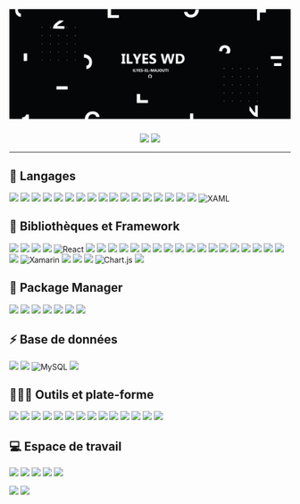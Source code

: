 <img src="./index.png" />
<h3 align="center"></h3>

<div align="center">

[<img src="https://img.shields.io/badge/Ilyes.elmajouti-010101?&style=for-the-badge&logo=Npm&logoColor=white"/>](https://www.npmjs.com/~ilyes.elmajouti)
[<img src="https://img.shields.io/badge/Ilyes--El--Majouti-010101?&style=for-the-badge&logo=Github&logoColor=white"/>](https://www.npmjs.com/~ilyes.elmajouti)
</div>

---

## 🚀 **Langages**
[<img src="https://img.shields.io/badge/HTML5-E34F26?style=for-the-badge&logo=html5&logoColor=white"/>]()
[<img src="https://img.shields.io/badge/CSS3-1572B6?style=for-the-badge&logo=css3&logoColor=white"/>]()
[<img src="https://img.shields.io/badge/JavaScript-323330?style=for-the-badge&logo=javascript&logoColor=F7DF1E"/>]()
[<img src="https://img.shields.io/badge/json-5E5C5C?style=for-the-badge&logo=json&logoColor=white"/>]()
[<img src="https://img.shields.io/badge/C-00599C?style=for-the-badge&logo=c&logoColor=white"/>]()
[<img src="https://img.shields.io/badge/C%23-239120?style=for-the-badge&logo=c-sharp&logoColor=white"/>]()
[<img src="https://img.shields.io/badge/C%2B%2B-00599C?style=for-the-badge&logo=c%2B%2B&logoColor=white"/>]()
[<img src="https://img.shields.io/badge/Java-ED8B00?style=for-the-badge&logo=java&logoColor=white"/>]()
[<img src="https://img.shields.io/badge/Kotlin-0095D5?&style=for-the-badge&logo=kotlin&logoColor=white"/>]()
[<img src="https://img.shields.io/badge/Swift-FA7343?style=for-the-badge&logo=swift&logoColor=white"/>]()
[<img src="https://img.shields.io/badge/Lua-2C2D72?style=for-the-badge&logo=lua&logoColor=white"/>]()
[<img src="https://img.shields.io/badge/PHP-777BB4?style=for-the-badge&logo=php&logoColor=white"/>]()
[<img src="https://img.shields.io/badge/Python-FFD43B?style=for-the-badge&logo=python&logoColor=blue"/>]()
[<img src="https://img.shields.io/badge/Visual Basic-00599C?style=for-the-badge&logoColor=white"/>]()
[<img src="https://img.shields.io/badge/TypeScript-007ACC?style=for-the-badge&logo=typescript&logoColor=white"/>]()
[<img src="https://img.shields.io/badge/Puppeteer-40B5A4?style=for-the-badge&logo=Puppeteer&logoColor=white"/>]()
[<img src="https://img.shields.io/badge/WPF-00599C?style=for-the-badge&logoColor=white"/>]()
![XAML](https://img.shields.io/static/v1?style=for-the-badge&message=XAML&color=0C54C2&logo=XAML&logoColor=FFFFFF&label=)

## 🧩 **Bibliothèques et Framework**
[<img src="https://img.shields.io/badge/.NET-512BD4?style=for-the-badge&logo=dotnet&logoColor=white"/>]()
[<img src="https://img.shields.io/badge/Node.js-339933?style=for-the-badge&logo=nodedotjs&logoColor=white"/>]()
[<img src="https://img.shields.io/badge/Socket.io-010101?&style=for-the-badge&logo=Socket.io&logoColor=white"/>]()
[<img src="https://img.shields.io/badge/Vue.js-35495E?style=for-the-badge&logo=vue.js&logoColor=4FC08D"/>]()
![React](https://img.shields.io/badge/react-%2320232a.svg?style=for-the-badge&logo=react&logoColor=%2361DAFB)
[<img src="https://img.shields.io/badge/React_Router-CA4245?style=for-the-badge&logo=react-router&logoColor=white"/>]()
[<img src="https://img.shields.io/badge/react Native-%2320232a.svg?style=for-the-badge&logo=react&logoColor=%2361DAFB"/>]()
[<img src="https://img.shields.io/badge/react%20table-FF4154?style=for-the-badge&logo=react%20table&logoColor=white"/>]()
[<img src="https://img.shields.io/badge/Redux-593D88?style=for-the-badge&logo=redux&logoColor=white"/>]()
[<img src="https://img.shields.io/badge/Material%20UI-007FFF?style=for-the-badge&logo=mui&logoColor=white"/>]()
[<img src="https://img.shields.io/badge/Bootstrap-563D7C?style=for-the-badge&logo=bootstrap&logoColor=white"/>]()
[<img src="https://img.shields.io/badge/material%20design-757575?style=for-the-badge&logo=material%20design&logoColor=white"/>]()
[<img src="https://img.shields.io/badge/Tailwind_CSS-38B2AC?style=for-the-badge&logo=tailwind-css&logoColor=white"/>]()
[<img src="https://img.shields.io/badge/Vuetify-1867C0?style=for-the-badge&logo=vuetify&logoColor=white"/>]()
[<img src="https://img.shields.io/badge/jQuery-0769AD?style=for-the-badge&logo=jquery&logoColor=white"/>]()
[<img src="https://img.shields.io/badge/Webpack-8DD6F9?style=for-the-badge&logo=Webpack&logoColor=white"/>]()
[<img src="https://img.shields.io/badge/Electron-2B2E3A?style=for-the-badge&logo=electron&logoColor=9FEAF9"/>]()
[<img src="https://img.shields.io/badge/Babel-F9DC3E?style=for-the-badge&logo=babel&logoColor=white"/>]()
[<img src="https://img.shields.io/badge/Express.js-000000?style=for-the-badge&logo=express&logoColor=white"/>]()
[<img src="https://img.shields.io/badge/JWT-000000?style=for-the-badge&logo=JSON%20web%20tokens&logoColor=white"/>]()
[<img src="https://img.shields.io/badge/Symfony-000000?style=for-the-badge&logo=Symfony&logoColor=white"/>]()
[<img src="https://img.shields.io/badge/Selenium-43B02A?style=for-the-badge&logo=Selenium&logoColor=white"/>]()
[<img src="https://img.shields.io/badge/pypi-3775A9?style=for-the-badge&logo=pypi&logoColor=white"/>]()
[<img src="https://img.shields.io/badge/Unity-100000?style=for-the-badge&logo=unity&logoColor=white"/>]()
![Xamarin](https://img.shields.io/badge/Xamarin-3199DC?style=for-the-badge&logo=xamarin&logoColor=white)
[<img src="https://img.shields.io/badge/Swagger-85EA2D?style=for-the-badge&logo=Swagger&logoColor=white"/>]()
[<img src="https://img.shields.io/badge/Markdown-000000?style=for-the-badge&logo=markdown&logoColor=white"/>]()
[<img src="https://img.shields.io/badge/Shell_Script-121011?style=for-the-badge&logo=gnu-bash&logoColor=white"/>]()
![Chart.js](https://img.shields.io/badge/chart.js-F5788D.svg?style=for-the-badge&logo=chart.js&logoColor=white)
[<img src="https://img.shields.io/badge/anaconda-44A833?style=for-the-badge&logo=anaconda&logoColor=white"/>]()

## 💼 **Package Manager**
[<img src="https://img.shields.io/badge/npm-CB3837?style=for-the-badge&logo=npm&logoColor=white"/>]()
[<img src="https://img.shields.io/badge/Packagist-F28D1A?style=for-the-badge&logo=Packagist&logoColor=white"/>]()
[<img src="https://img.shields.io/badge/Yarn-2C8EBB?style=for-the-badge&logo=yarn&logoColor=white"/>]()
[<img src="https://img.shields.io/badge/Composer-885630?style=for-the-badge&logo=Composer&logoColor=white"/>]()
[<img src="https://img.shields.io/badge/NuGet-004880?style=for-the-badge&logo=nuget&logoColor=white"/>]()
[<img src="https://img.shields.io/badge/git-F05032?style=for-the-badge&logo=git&logoColor=white"/>]()
[<img src="https://img.shields.io/badge/Homebrew-FBB040?style=for-the-badge&logo=homebrew&logoColor=black"/>]()

## ⚡ **Base de données**
[<img src="https://img.shields.io/badge/MariaDB-003545?style=for-the-badge&logo=mariadb&logoColor=white"/>]()
[<img src="https://img.shields.io/badge/MongoDB-4EA94B?style=for-the-badge&logo=mongodb&logoColor=white"/>]()
![MySQL](https://img.shields.io/badge/mysql-%2300f.svg?style=for-the-badge&logo=mysql&logoColor=white)
[<img src="https://img.shields.io/badge/SQLite-07405E?style=for-the-badge&logo=sqlite&logoColor=white"/>]()

## 🧑🏻‍💻 **Outils et plate-forme**

[<img src="https://img.shields.io/badge/GitHub%20Pages-222222?style=for-the-badge&logo=GitHub%20Pages&logoColor=white"/>]()
[<img src="https://img.shields.io/badge/Visual_Studio_Code-0078D4?style=for-the-badge&logo=visual%20studio%20code&logoColor=white"/>]()
[<img src="https://img.shields.io/badge/Visual_Studio-5C2D91?style=for-the-badge&logo=visual%20studio&logoColor=white"/>]()
[<img src="https://img.shields.io/badge/Android_Studio-3DDC84?style=for-the-badge&logo=android-studio&logoColor=white"/>]()
[<img src="https://img.shields.io/badge/Xcode-007ACC?style=for-the-badge&logo=Xcode&logoColor=white"/>]()
[<img src="https://img.shields.io/badge/sublime_text-%23575757.svg?&style=for-the-badge&logo=sublime-text&logoColor=important"/>]()
[<img src="https://img.shields.io/badge/Notepad++-90E59A.svg?style=for-the-badge&logo=notepad%2B%2B&logoColor=black"/>]()
[<img src="https://img.shields.io/badge/VIM-%2311AB00.svg?&style=for-the-badge&logo=vim&logoColor=white"/>]()
[<img src="https://img.shields.io/badge/Eclipse-2C2255?style=for-the-badge&logo=eclipse&logoColor=white"/>]()
[<img src="https://img.shields.io/badge/Arduino_IDE-00979D?style=for-the-badge&logo=arduino&logoColor=white"/>]()
[<img src="https://img.shields.io/badge/Apache-D22128?style=for-the-badge&logo=Apache&logoColor=white"/>]()
[<img src="https://img.shields.io/badge/Postman-FF6C37?style=for-the-badge&logo=Postman&logoColor=white"/>]()
[<img src="https://img.shields.io/badge/shopify-8DB543?style=for-the-badge&logo=Shopify&logoColor=white"/>]()
[<img src="https://img.shields.io/badge/Xampp-F37623?style=for-the-badge&logo=xampp&logoColor=white"/>]()

## 💻 **Espace de travail**

[<img src="https://img.shields.io/badge/Windows-0078D6?style=for-the-badge&logo=windows&logoColor=white"/>]()
[<img src="https://img.shields.io/badge/Ubuntu-E95420?style=for-the-badge&logo=ubuntu&logoColor=white"/>]()
[<img src="https://img.shields.io/badge/Debian-A81D33?style=for-the-badge&logo=debian&logoColor=white"/>]()
[<img src="https://img.shields.io/badge/Kali_Linux-557C94?style=for-the-badge&logo=kali-linux&logoColor=white"/>]()
[<img src="https://img.shields.io/badge/mac%20os-000000?style=for-the-badge&logo=apple&logoColor=white"/>]()

[<img src="https://img.shields.io/badge/iOS-000000?style=for-the-badge&logo=ios&logoColor=white"/>]()
[<img src="https://img.shields.io/badge/Android-3DDC84?style=for-the-badge&logo=android&logoColor=white"/>]()

<br/>
